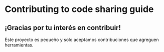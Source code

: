 # Contributing to code sharing guide
## ¡Gracias por tu interés en contribuir!

Este proyecto es pequeño y solo aceptamos contribuciones que agreguen herramientas.
